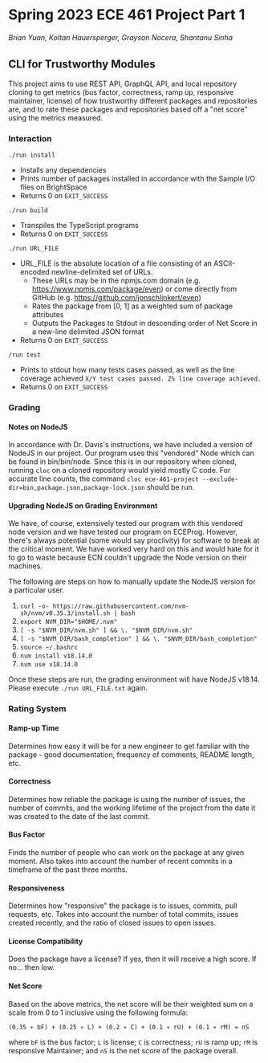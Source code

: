 # Spring 2023 ECE 461 Project Part 1
###### Brian Yuan, Koltan Hauersperger, Grayson Nocera, Shantanu Sinha
## CLI for Trustworthy Modules
This project aims to use REST API, GraphQL API, and local repository cloning to get metrics (bus factor, correctness, ramp up, responsive maintainer, license) of how trustworthy different packages and repositories are, and to rate these packages and repositories based off a "net score" using the metrics measured.

### Interaction

```./run install```
- Installs any dependencies
- Prints number of packages installed in accordance with the Sample I/O files on BrightSpace
- Returns 0 on `EXIT_SUCCESS`

```./run build ```
- Transpiles the TypeScript programs
- Returns 0 on `EXIT_SUCCESS`

```./run URL_FILE```
- URL_FILE is the absolute location of a file consisting of an ASCII-encoded newline-delimited set of URLs.
    - These URLs may be in the npmjs.com domain (e.g. https://www.npmjs.com/package/even) or come directly from GitHub (e.g. https://github.com/jonschlinkert/even)
    - Rates the package from [0, 1] as a weighted sum of package attributes
    - Outputs the Packages to Stdout in descending order of Net Score in a new-line delimited JSON format
- Returns 0 on `EXIT_SUCCESS`

```/run test```
- Prints to stdout how many tests cases passed, as well as the line coverage achieved
 `X/Y test cases passed. Z% line coverage achieved.`
- Returns 0 on `EXIT_SUCCESS`

### Grading
#### Notes on NodeJS
In accordance with Dr. Davis's instructions, we have included a version of NodeJS in our project. Our program uses this "vendored" Node which can be found in bin/bin/node. Since this is in our repository when cloned, running `cloc` on a cloned repository would yield mostly C code. For accurate line counts, the command `cloc ece-461-project --exclude-dir=bin,package.json,package-lock.json` should be run.


#### Upgrading NodeJS on Grading Environment
We have, of course, extensively tested our program with this vendored node version and we have tested our program on ECEProg. However, there's always potential (some would say proclivity) for software to break at the critical moment. We have worked very hard on this and would hate for it to go to waste because ECN couldn't upgrade the Node version on their machines.

The following are steps on how to manually update the NodeJS version for a particular user.

1. `curl -o- https://raw.githubusercontent.com/nvm-sh/nvm/v0.35.3/install.sh | bash`
2. `export NVM_DIR="$HOME/.nvm"`
3. `[ -s "$NVM_DIR/nvm.sh" ] && \. "$NVM_DIR/nvm.sh"`
4. `[ -s "$NVM_DIR/bash_completion" ] && \. "$NVM_DIR/bash_completion"`
5. `source ~/.bashrc`
6. `nvm install v18.14.0`
7. `nvm use v18.14.0`

Once these steps are run, the grading environment will have NodeJS v18.14. Please execute `./run URL_FILE.txt` again.

### Rating System
#### Ramp-up Time
Determines how easy it will be for a new engineer to get familiar with the package - good documentation, frequency of comments, README length, etc.
#### Correctness
Determines how reliable the package is using the number of issues, the number of commits, and the working lifetime of the project from the date it was created to the date of the last commit.
#### Bus Factor
Finds the number of people who can work on the package at any given moment. Also takes into account the number of recent commits in a timeframe of the past three months.
#### Responsiveness
Determines how "responsive" the package is to issues, commits, pull requests, etc. Takes into account the number of total commits, issues created recently, and the ratio of closed issues to open issues.
#### License Compatibility
Does the package have a license? If yes, then it will receive a high score. If no... then low. 

#### Net Score
Based on the above metrics, the net score will be their weighted sum on a scale from 0 to 1 inclusive using the following formula:  
  
```(0.35 ∗ bF) + (0.25 ∗ L) + (0.2 ∗ C) + (0.1 ∗ rU) + (0.1 ∗ rM) = nS```  
  
where ```bF``` is the bus factor; ```L``` is license; ```C``` is correctness; ```rU``` is ramp up; ```rM``` is responsive Maintainer; and ```nS``` is the net score of the package overall.